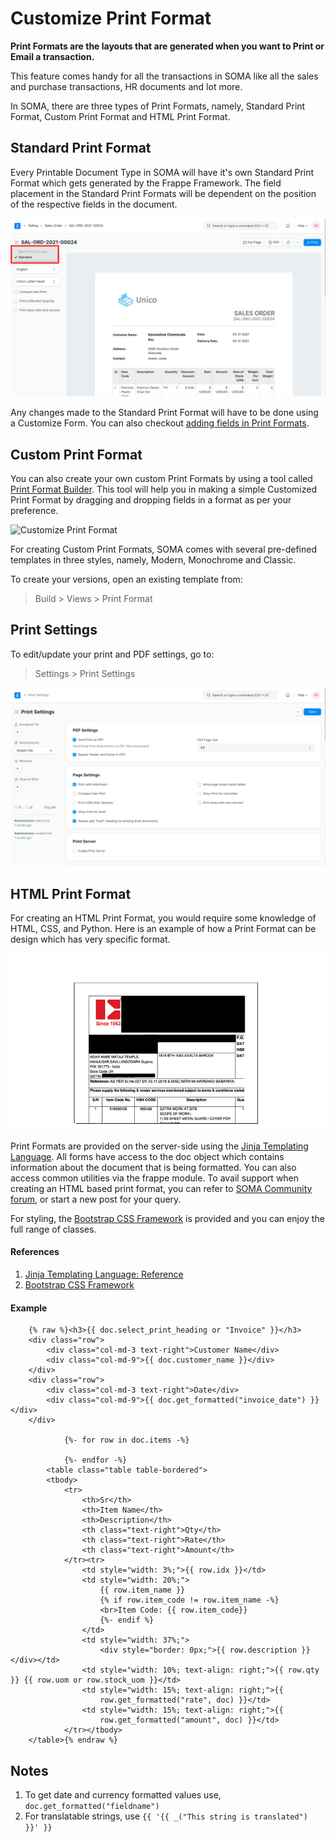 
# Customize Print Format


**Print Formats are the layouts that are generated when you want to Print or Email a transaction.**


This feature comes handy for all the transactions in SOMA like all the sales and purchase transactions, HR documents and lot more.


In SOMA, there are three types of Print Formats, namely, Standard Print Format, Custom Print Format and HTML Print Format.


## Standard Print Format


Every Printable Document Type in SOMA will have it's own Standard Print Format which gets generated by the Frappe Framework. The field placement in the Standard Print Formats will be dependent on the position of the respective fields in the document.


![Standard Print Format](/files/customize-standard-print-format.png)


Any changes made to the Standard Print Format will have to be done using a Customize Form. You can also checkout [adding fields in Print Formats](/docs/en/customize-erpnext/articles/making-fields-visible-in-print-format).


## Custom Print Format


You can also create your own custom Print Formats by using a tool called [Print Format Builder](/docs/en/setting-up/print/print-format-builder). This tool will help you in making a simple Customized Print Format by dragging and dropping fields in a format as per your preference.


![Customize Print Format](/files/customize-print-format.gif)


For creating Custom Print Formats, SOMA comes with several pre-defined templates in three styles, namely, Modern, Monochrome and Classic.


To create your versions, open an existing template from:



> 
> Build > Views > Print Format
> 
> 
> 


## Print Settings


To edit/update your print and PDF settings, go to:



> 
> Settings > Print Settings
> 
> 
> 


![Print Settings](/files/print-settings.png)


## HTML Print Format


For creating an HTML Print Format, you would require some knowledge of HTML, CSS, and Python. Here is an example of how a Print Format can be design which has very specific format.


![HTML Print Format](/files/customize-custom-print-format-1.png)


Print Formats are provided on the server-side using the [Jinja Templating Language](https://jinja.palletsprojects.com/en/3.0.x/templates/). All forms have access to the doc object which contains information about the document that is being formatted. You can also access common utilities via the frappe module. To avail support when creating an HTML based print format, you can refer to [SOMA Community forum](https://discuss.erpnext.com/), or start a new post for your query.


For styling, the [Bootstrap CSS Framework](http://getbootstrap.com/) is provided and you can enjoy the full range of classes.


#### References


1. [Jinja Templating Language: Reference](https://jinja.palletsprojects.com/en/3.0.x/templates/)
2. [Bootstrap CSS Framework](http://getbootstrap.com/)


#### Example



```
    {% raw %}<h3>{{ doc.select_print_heading or "Invoice" }}</h3>
    <div class="row">
        <div class="col-md-3 text-right">Customer Name</div>
        <div class="col-md-9">{{ doc.customer_name }}</div>
    </div>
    <div class="row">
        <div class="col-md-3 text-right">Date</div>
        <div class="col-md-9">{{ doc.get_formatted("invoice_date") }}</div>
    </div>

            {%- for row in doc.items -%}

            {%- endfor -%}
        <table class="table table-bordered">
        <tbody>
            <tr>
                <th>Sr</th>
                <th>Item Name</th>
                <th>Description</th>
                <th class="text-right">Qty</th>
                <th class="text-right">Rate</th>
                <th class="text-right">Amount</th>
            </tr><tr>
                <td style="width: 3%;">{{ row.idx }}</td>
                <td style="width: 20%;">
                    {{ row.item_name }}
                    {% if row.item_code != row.item_name -%}
                    <br>Item Code: {{ row.item_code}}
                    {%- endif %}
                </td>
                <td style="width: 37%;">
                    <div style="border: 0px;">{{ row.description }}</div></td>
                <td style="width: 10%; text-align: right;">{{ row.qty }} {{ row.uom or row.stock_uom }}</td>
                <td style="width: 15%; text-align: right;">{{
                    row.get_formatted("rate", doc) }}</td>
                <td style="width: 15%; text-align: right;">{{
                    row.get_formatted("amount", doc) }}</td>
            </tr></tbody>
    </table>{% endraw %}

```

## Notes


1. To get date and currency formatted values use, `doc.get_formatted("fieldname")`
2. For translatable strings, use `{{ '{{ _("This string is translated") }}' }}`


